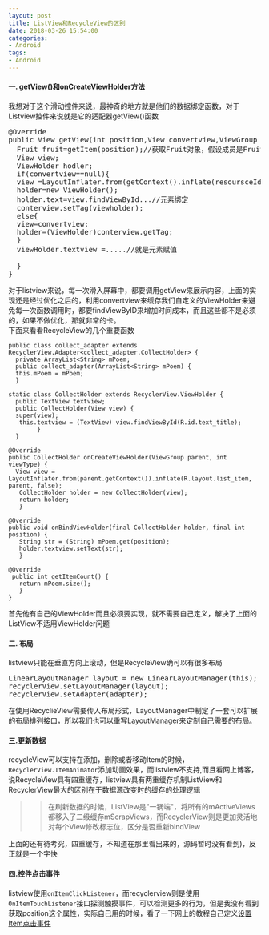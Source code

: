 ```yaml
---
layout: post
title: ListView和RecycleView的区别
date: 2018-03-26 15:54:00
categories:
- Android
tags:
- Android
---
```

#### 一. getView()和onCreateViewHolder方法  
我想对于这个滑动控件来说，最神奇的地方就是他们的数据绑定函数，对于Listview控件来说就是它的适配器getView()函数

<!--more-->

<pre>
@Override
public View getView(int position,View convertview,ViewGroup parent){
  Fruit fruit=getItem(position);//获取Fruit对象，假设成员是Fruit
  View view;
  ViewHolder hodler;
  if(convertview==null){
  view =LayoutInflater.from(getContext().inflate(resoursceId,parent,false);
  holder=new ViewHolder();
  holder.text=view.findViewById...//元素绑定
  conterview.setTag(viewholder);
  else{
  view=convertview; 
  holder=(ViewHolder)conterview.getTag;
  }
  viewHolder.textview =.....//就是元素赋值

  }
}
</pre>  


对于listview来说，每一次滑入屏幕中，都要调用getView来展示内容，上面的实现还是经过优化之后的，利用convertview来缓存我们自定义的ViewHolder来避免每一次函数调用时，都要findViewByID来增加时间成本，而且这些都不是必须的，如果不做优化，那就非常的卡。  
下面来看看RecycleView的几个重要函数
```
public class collect_adapter extends RecyclerView.Adapter<collect_adapter.CollectHolder> {
  private ArrayList<String> mPoem;
  public collect_adapter(ArrayList<String> mPoem) {
  this.mPoem = mPoem;
  }

static class CollectHolder extends RecyclerView.ViewHolder {
  public TextView textview;
  public CollectHolder(View view) {
  super(view);
   this.textview = (TextView) view.findViewById(R.id.text_title);
        }
  }

@Override
public CollectHolder onCreateViewHolder(ViewGroup parent, int viewType) {
  View view = LayoutInflater.from(parent.getContext()).inflate(R.layout.list_item, parent, false);
   CollectHolder holder = new CollectHolder(view);
   return holder;
   }

@Override
public void onBindViewHolder(final CollectHolder holder, final int position) {
   String str = (String) mPoem.get(position);
   holder.textview.setText(str);
   }

@Override
 public int getItemCount() {
   return mPoem.size();
   }
}
``` 

首先他有自己的ViewHolder而且必须要实现，就不需要自己定义，解决了上面的ListView不适用ViewHolder问题  

#### 二. 布局  
listview只能在垂直方向上滚动，但是RecycleView确可以有很多布局  
<pre>
LinearLayoutManager layout = new LinearLayoutManager(this);
recyclerView.setLayoutManager(layout);
recyclerView.setAdapter(adapter);
</pre>
在使用RecyclieView需要传入布局形式，LayoutManager中制定了一套可以扩展的布局排列接口，所以我们也可以重写LayoutManager来定制自己需要的布局。  

#### 三.更新数据  
recycleView可以支持在添加，删除或者移动Item的时候，`RecyclerView.ItemAnimator`添加动画效果，而listview不支持,而且看网上博客，说RecycleView具有四重缓存，listview具有两重缓存机制ListView和RecyclerView最大的区别在于数据源改变时的缓存的处理逻辑
>> 在刷新数据的时候，ListView是"一锅端"，将所有的mActiveViews都移入了二级缓存mScrapViews，而RecyclerView则是更加灵活地对每个View修改标志位，区分是否重新bindView

上面的还有待考究，四重缓存，不知道在那里看出来的，源码暂时没有看到)，反正就是一个字快  

#### 四.控件点击事件  
listview使用`onItemClickListener`，而recyclerview则是使用`OnItemTouchListener`接口探测触摸事件，可以检测更多的行为，但是我没有看到获取position这个属性，实际自己用的时候，看了一下网上的教程自己定义[设置Item点击事件](https://blog.csdn.net/dmk877/article/details/50816933)  
